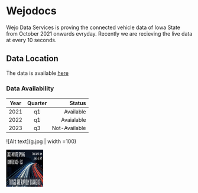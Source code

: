 # Wejodocs
Wejo Data Services is proving the connected vehicle data of Iowa State from October 2021 onwards evryday. Recently we are recieving the live data at every 10 seconds.

## Data Location
The data is available [here](https://s3.console.aws.amazon.com/s3/home?region=us-east-1#)

### Data Availability

| Year       | Quarter           |Status  |
| ------------- |:-------------:| -----:|
| 2021 | q1 | Available |
| 2022 | q1 |   Avaialable |
| 2023 | q3 | Not-Available |

![Alt text](g.jpg | width =100)

<img src="g.jpg" width="100" height="100">
